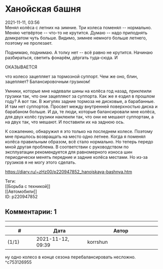 Ханойская башня
===============

  
2021-11-11, 03:56  
 Менял колёса с летних на зимние. Три колеса поменял -- нормально. Меняю четвёртое -- что-то не крутится. Думаю -- надо приподнять домкратом чуть больше. Видимо, зимнее немного больше летнего, поэтому не пролезает.   
   
 Поднимаю, поднимаю. А толку нет -- всё равно не крутится. Начинаю разбираться, светить фонарём, дёргать туда-сюда. И   
   
 ОКАЗЫВАЕТСЯ   
   
 что колесо зацепляет за тормозной суппорт. Чем же оно, блин, зацепляет? Балансировочным грузиком!   
   
 Умники, которые мне надевали шины на колёса год назад, приклеили грузики так, что они зацепляют за суппорта. Как же я ездил в прошлом году? А вот так. В жигулях задние тормоза не дисковые, а барабанные. И там нет суппортов. Просвет между внутренней поверхностью диска и барабаном больше. И да, те люди, которые балансировали мне колёса, для двух колёс грузики наклеили так, что они не мешают суппортам, а на двух так, что мешают. И поставили их на заднюю ось.   
   
 К сожалению, обнаружил я это только на последнем колесе. Поэтому мне пришлось возвращать на место одно летнее. Когда я поменял колёса правильным образом, всё стало нормально. Но теперь передо мной другая проблема. В соответствии с руководством по эксплуатации рекомендуется для равномерного износа шин периодически менять передние и задние колёса местами. Но из-за грузиков я не могу этого сделать.   
  
<https://diary.ru/~zHz00/p220947852_hanojskaya-bashnya.htm>  
  
Теги:  
[[Борьба с техникой]]  
[[Автомобили]]  
ID: p220947852  


Комментарии: 1
--------------

  


---



|         #         |              Дата              |                     Автор                     |           ID           |
| --- | --- | --- | --- |
| (1/1) | 2021-11-12, 09:39 | korrshun | c753126955 |

  
 ну одно колесо в конце сезона перебалансировать несложно.   
 ^c753126955